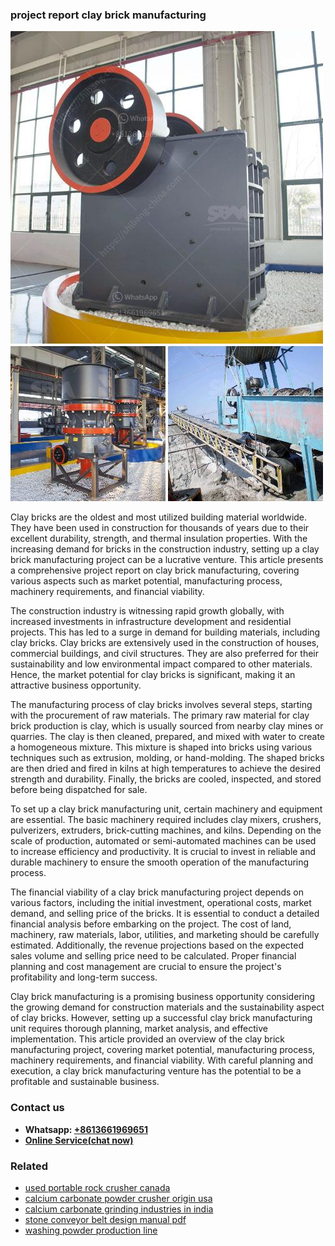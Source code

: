 <h3>project report clay brick manufacturing</h3><img src='1706767043.jpg' alt=''><p>Clay bricks are the oldest and most utilized building material worldwide. They have been used in construction for thousands of years due to their excellent durability, strength, and thermal insulation properties. With the increasing demand for bricks in the construction industry, setting up a clay brick manufacturing project can be a lucrative venture. This article presents a comprehensive project report on clay brick manufacturing, covering various aspects such as market potential, manufacturing process, machinery requirements, and financial viability.</p><p>The construction industry is witnessing rapid growth globally, with increased investments in infrastructure development and residential projects. This has led to a surge in demand for building materials, including clay bricks. Clay bricks are extensively used in the construction of houses, commercial buildings, and civil structures. They are also preferred for their sustainability and low environmental impact compared to other materials. Hence, the market potential for clay bricks is significant, making it an attractive business opportunity.</p><p>The manufacturing process of clay bricks involves several steps, starting with the procurement of raw materials. The primary raw material for clay brick production is clay, which is usually sourced from nearby clay mines or quarries. The clay is then cleaned, prepared, and mixed with water to create a homogeneous mixture. This mixture is shaped into bricks using various techniques such as extrusion, molding, or hand-molding. The shaped bricks are then dried and fired in kilns at high temperatures to achieve the desired strength and durability. Finally, the bricks are cooled, inspected, and stored before being dispatched for sale.</p><p>To set up a clay brick manufacturing unit, certain machinery and equipment are essential. The basic machinery required includes clay mixers, crushers, pulverizers, extruders, brick-cutting machines, and kilns. Depending on the scale of production, automated or semi-automated machines can be used to increase efficiency and productivity. It is crucial to invest in reliable and durable machinery to ensure the smooth operation of the manufacturing process.</p><p>The financial viability of a clay brick manufacturing project depends on various factors, including the initial investment, operational costs, market demand, and selling price of the bricks. It is essential to conduct a detailed financial analysis before embarking on the project. The cost of land, machinery, raw materials, labor, utilities, and marketing should be carefully estimated. Additionally, the revenue projections based on the expected sales volume and selling price need to be calculated. Proper financial planning and cost management are crucial to ensure the project's profitability and long-term success.</p><p>Clay brick manufacturing is a promising business opportunity considering the growing demand for construction materials and the sustainability aspect of clay bricks. However, setting up a successful clay brick manufacturing unit requires thorough planning, market analysis, and effective implementation. This article provided an overview of the clay brick manufacturing project, covering market potential, manufacturing process, machinery requirements, and financial viability. With careful planning and execution, a clay brick manufacturing venture has the potential to be a profitable and sustainable business.</p><h3>Contact us</h3><ul><li><strong>Whatsapp:&nbsp;<a href="https://wa.me/8613661969651">+8613661969651</a></strong></li><li><a href="https://swt.shibang-china.com/?git&amp;zhl&amp;project report clay brick manufacturing"><strong>Online Service(chat now)</strong></a></li></ul><h3>Related</h3><ul><li><a href='used portable rock crusher canada.md'>used portable rock crusher canada</a></li><li><a href='calcium carbonate powder crusher origin usa.md'>calcium carbonate powder crusher origin usa</a></li><li><a href='calcium carbonate grinding industries in india.md'>calcium carbonate grinding industries in india</a></li><li><a href='stone conveyor belt design manual pdf.md'>stone conveyor belt design manual pdf</a></li><li><a href='washing powder production line.md'>washing powder production line</a></li></ul>